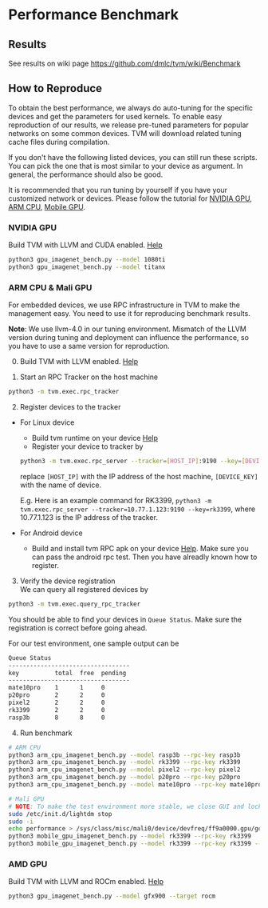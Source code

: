 # Performance Benchmark

## Results

See results on wiki page https://github.com/dmlc/tvm/wiki/Benchmark

## How to Reproduce

To obtain the best performance, we always do auto-tuning for the specific devices and get
the parameters for used kernels. To enable easy reproduction of our results, we release
pre-tuned parameters for popular networks on some common devices.
TVM will download related tuning cache files during compilation.

If you don't have the following listed devices, you can still run these scripts.
You can pick the one that is most similar to your device as argument.
In general, the performance should also be good.

It is recommended that you run tuning by yourself if you have your customized network or devices.
Please follow the tutorial for
[NVIDIA GPU](https://docs.tvm.ai/tutorials/autotvm/tune_nnvm_cuda.html),
[ARM CPU](https://docs.tvm.ai/tutorials/autotvm/tune_nnvm_arm.html),
[Mobile GPU](https://docs.tvm.ai/tutorials/autotvm/tune_nnvm_mobile_gpu.html).

### NVIDIA GPU

Build TVM with LLVM and CUDA enabled. [Help](https://docs.tvm.ai/install/from_source.html)

```bash
python3 gpu_imagenet_bench.py --model 1080ti
python3 gpu_imagenet_bench.py --model titanx
```

### ARM CPU & Mali GPU
For embedded devices, we use RPC infrastructure in TVM to make the management easy.
You need to use it for reproducing benchmark results.

**Note**: We use llvm-4.0 in our tuning environment. Mismatch of the LLVM version during tuning and deployment can influence the performance, so you have to use a same version for reproduction.

0. Build TVM with LLVM enabled. [Help](https://docs.tvm.ai/install/from_source.html)

1. Start an RPC Tracker on the host machine
```bash
python3 -m tvm.exec.rpc_tracker
```

2. Register devices to the tracker
* For Linux device
  * Build tvm runtime on your device [Help](https://docs.tvm.ai/tutorials/nnvm/deploy_model_on_rasp.html#build-tvm-runtime-on-device)
  * Register your device to tracker by
  ```bash
  python3 -m tvm.exec.rpc_server --tracker=[HOST_IP]:9190 --key=[DEVICE_KEY]
  ```
  replace `[HOST_IP]` with the IP address of the host machine, `[DEVICE_KEY]` with the name of device.
  
  E.g. Here is an example command for RK3399,
  `python3 -m tvm.exec.rpc_server --tracker=10.77.1.123:9190 --key=rk3399`, where 10.77.1.123 is the IP address of the tracker.

* For Android device
   * Build and install tvm RPC apk on your device [Help](https://github.com/dmlc/tvm/tree/master/apps/android_rpc).
     Make sure you can pass the android rpc test. Then you have alreadly known how to register.

3. Verify the device registration  
  We can query all registered devices by
  ```bash
  python3 -m tvm.exec.query_rpc_tracker
  ```
  You should be able to find your devices in `Queue Status`. Make sure the registration is correct before going ahead.

  For our test environment, one sample output can be 
  ```bash
  Queue Status                
  ----------------------------------
  key          total  free  pending    
  ----------------------------------
  mate10pro    1      1     0
  p20pro       2      2     0 
  pixel2       2      2     0
  rk3399       2      2     0
  rasp3b       8      8     0
  ```

4. Run benchmark  
  ```bash
  # ARM CPU
  python3 arm_cpu_imagenet_bench.py --model rasp3b --rpc-key rasp3b
  python3 arm_cpu_imagenet_bench.py --model rk3399 --rpc-key rk3399
  python3 arm_cpu_imagenet_bench.py --model pixel2 --rpc-key pixel2
  python3 arm_cpu_imagenet_bench.py --model p20pro --rpc-key p20pro
  python3 arm_cpu_imagenet_bench.py --model mate10pro --rpc-key mate10pro  

  # Mali GPU
  # NOTE: To make the test environment more stable, we close GUI and lock the frequency
  sudo /etc/init.d/lightdm stop
  sudo -i
  echo performance > /sys/class/misc/mali0/device/devfreq/ff9a0000.gpu/governor
  python3 mobile_gpu_imagenet_bench.py --model rk3399 --rpc-key rk3399
  python3 mobile_gpu_imagenet_bench.py --model rk3399 --rpc-key rk3399 --dtype float16
  ```

### AMD GPU

Build TVM with LLVM and ROCm enabled. [Help](https://docs.tvm.ai/install/from_source.html)
```bash
python3 gpu_imagenet_bench.py --model gfx900 --target rocm
```
